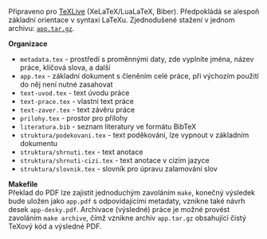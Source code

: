 Připraveno pro [TeXLive](https://www.tug.org/texlive/) (XeLaTeX/LuaLaTeX,
Biber). Předpokládá se alespoň základní orientace v&nbsp;syntaxi LaTeXu.
Zjednodušené stažení v&nbsp;jednom
archivu: [`app.tar.gz`](./app.tar.gz?raw=true).

**Organizace**
* `metadata.tex` - prostředí s&nbsp;proměnnými daty, zde vyplníte jména, název
práce, klíčová slova, a&nbsp;další
* `app.tex` - základní dokument s&nbsp;členěním celé práce, při výchozím použití
do něj není nutné zasahovat
* `text-uvod.tex` - text úvodu práce
* `text-prace.tex` - vlastní text práce
* `text-zaver.tex` - text závěru práce
* `prilohy.tex` - prostor pro přílohy
* `literatura.bib` - seznam literatury ve&nbsp;formátu BibTeX
* `struktura/podekovani.tex` - text poděkování, lze vypnout v&nbsp;základním
dokumentu
* `struktura/shrnuti.tex` - text anotace
* `struktura/shrnuti-cizi.tex` - text anotace v&nbsp;cizím jazyce
* `struktura/slovnik.tex` - slovník pro úpravu zalamování slov

**Makefile**<br>
Překlad do PDF lze zajistit jednoduchým zavoláním `make`, konečný výsledek bude
uložen jako `app.pdf` s&nbsp;odpovídajícími metadaty, vznikne také návrh
desek `app-desky.pdf`. Archivace (výsledné) práce je možné provést zavoláním
`make archive`, čímž vznikne archiv `app.tar.gz` obsahující čistý TeXový kód
a&nbsp;výsledné PDF.
